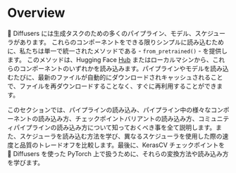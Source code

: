 <!--Copyright 2023 The HuggingFace Team. All rights reserved.

Licensed under the Apache License, Version 2.0 (the "License"); you may not use this file except in compliance with
the License. You may obtain a copy of the License at

http://www.apache.org/licenses/LICENSE-2.0

Unless required by applicable law or agreed to in writing, software distributed under the License is distributed on
an "AS IS" BASIS, WITHOUT WARRANTIES OR CONDITIONS OF ANY KIND, either express or implied. See the License for the
specific language governing permissions and limitations under the License.
-->

# Overview

🧨 Diffusers には生成タスクのための多くのパイプライン、モデル、スケジューラがあります。 これらのコンポーネントをできる限りシンプルに読み込むために、私たちは単一で統一されたメソッドである - `from_pretrained()` - を提供します。 このメソッドは、Hugging Face [Hub](https://huggingface.co/models?library=diffusers&sort=downloads) またはローカルマシンから、これらのコンポーネントのいずれかを読み込みます。パイプラインやモデルを読み込むたびに、最新のファイルが自動的にダウンロードされキャッシュされることで、ファイルを再ダウンロードすることなく、すぐに再利用することができます。

このセクションでは、パイプラインの読み込み、パイプライン中の様々なコンポーネントの読み込み方、チェックポイントバリアントの読み込み方、コミュニティパイプラインの読み込み方について知っておくべき事を全て説明します。また、スケジューラを読み込む方法を学び、異なるスケジューラを使用した際の速度と品質のトレードオフを比較します。最後に、KerasCV チェックポイントを 🧨 Diffusers を使った PyTorch 上で扱うために、それらの変換方法や読み込み方を学びます。